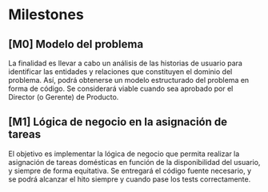 # Milestones

## [M0] Modelo del problema

La finalidad es llevar a cabo un análisis de las historias de usuario para identificar
las entidades y relaciones que constituyen el dominio del problema. Así, podrá obtenerse
un modelo estructurado del problema en forma de código. Se considerará viable cuando sea aprobado por el Director (o Gerente) de Producto.

## [M1] Lógica de negocio en la asignación de tareas

El objetivo es implementar la lógica de negocio que permita realizar la asignación de 
tareas domésticas en función de la disponibilidad del usuario, y siempre de forma equitativa.
Se entregará el código fuente necesario, y se podrá alcanzar el hito siempre y cuando pase
los tests correctamente.